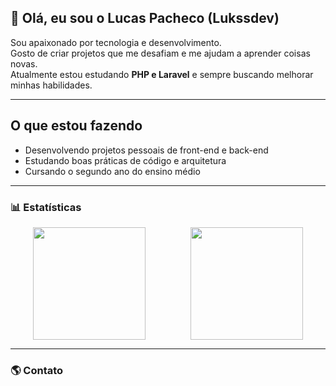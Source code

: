 ## 👋 Olá, eu sou o Lucas Pacheco (Lukssdev)

Sou apaixonado por tecnologia e desenvolvimento.  
Gosto de criar projetos que me desafiam e me ajudam a aprender coisas novas.  
Atualmente estou estudando **PHP e Laravel** e sempre buscando melhorar minhas habilidades.

---

##  O que estou fazendo
- Desenvolvendo projetos pessoais de front-end e back-end  
- Estudando boas práticas de código e arquitetura
- Cursando o segundo ano do ensino médio
---

### 📊 Estatísticas
<div style="display: flex; justify-content: space-around;">
  <img height="180em" src="https://github-readme-stats.vercel.app/api?username=lukssdev&show_icons=true&theme=radical&custom_title=Estatísticas%20do%20GitHub%20de%20Luksdev"/>
  <img height="180em" src="https://github-readme-stats.vercel.app/api/top-langs/?username=lukssdev&layout=compact&theme=radical"/>
</div>

---

### 🌎 Contato
<div style="display: flex; gap: 30px;">
     <a href="mailto:seuemail@exemplo.com"><img src="https://img.shields.io/badge/Gmail-D14836?style=for-the-badge&logo=gmail&logoColor=white" alt=""></a>
     <a href="https://www.linkedin.com/in/lucas-da-silveira-pacheco-gnomeu-1a88a5349/"><img src="https://img.shields.io/badge/LinkedIn-0077B5?style=for-the-badge&logo=linkedin&logoColor=white" alt=""></a>
</div>
